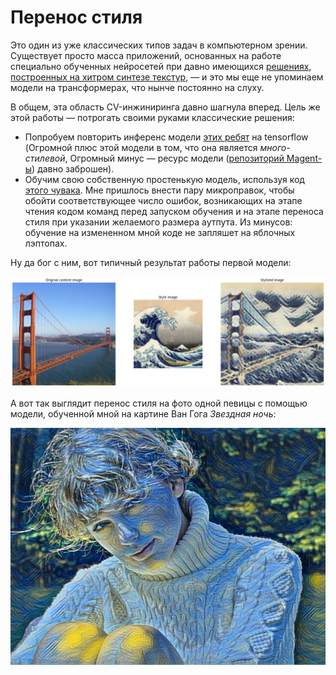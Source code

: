 # Перенос стиля

Это один из уже классических типов задач в компьютерном зрении. Существует просто масса приложений, основанных на работе специально обученных нейросетей при давно имеющихся [решениях, построенных на хитром синтезе текстур](https://github.com/jamriska/ebsynth), — и это мы еще не упоминаем модели на трансформерах, что нынче постоянно на слуху.

В общем, эта область CV-инжиниринга давно шагнула вперед. Цель же этой работы — потрогать своими руками классические решения:

* Попробуем повторить инференс модели [этих ребят](https://arxiv.org/abs/1705.06830) на tensorflow (Огромной плюс этой модели в том, что она является *много-стилевой*, Огромный минус — ресурс модели ([репозиторий Magent-ы](https://github.com/magenta/magenta/tree/main/magenta/models/arbitrary_image_stylization)) давно заброшен).
* Обучим свою собственную простенькую модель, используя код [этого чувака](https://github.com/pytorch/examples/blob/main/fast_neural_style/README.md). Мне пришлось внести пару микроправок, чтобы обойти соответствующее число ошибок, возникающих на этапе чтения кодом команд перед запуском обучения и на этапе переноса стиля при указании желаемого размера аутпута. Из минусов: обучение на измененном мной коде не запляшет на яблочных лэптопах.

Ну да бог с ним, вот типичный результат работы первой модели:

![alt text](image.png)

А вот так выглядит перенос стиля на фото одной певицы с помощью модели, обученной мной на картине Ван Гога *Звездная ночь*:

![alt text](fast-neural-style/outputs/taylor_resized.jpg)

